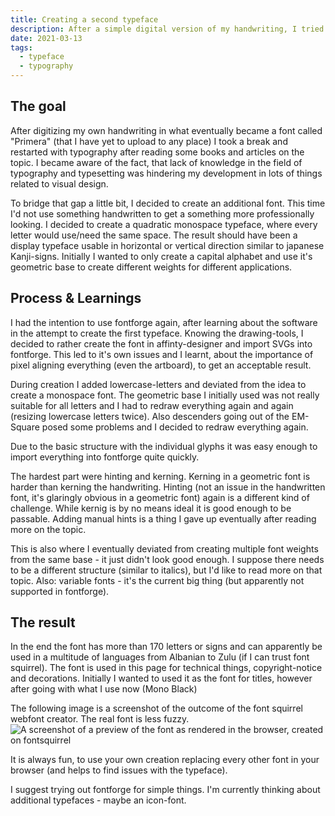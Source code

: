 ```yaml
---
title: Creating a second typeface
description: After a simple digital version of my handwriting, I tried to create a typeface that can be used in other digital products
date: 2021-03-13
tags:
  - typeface
  - typography
---
```


## The goal
After digitizing my own handwriting in what eventually became a font called "Primera" (that I have yet to upload to any place) I took a break and restarted with typography after reading some books and articles on the topic. I became aware of the fact, that lack of knowledge in the field of typography and typesetting was hindering my development in lots of things related to visual design.

To bridge that gap a little bit, I decided to create an additional font. This time I'd not use something handwritten to get a something more professionally looking. I decided to create a quadratic monospace typeface, where every letter would use/need the same space. The result should have been a display typeface usable in horizontal or vertical direction similar to japanese Kanji-signs. Initially I wanted to only create a capital alphabet and use it's geometric base to create different weights for different applications.

## Process & Learnings
I had the intention to use fontforge again, after learning about the software in the attempt to create the first typeface. Knowing the drawing-tools, I decided to rather create the font in affinty-designer and import SVGs into fontforge. This led to it's own issues and I learnt, about the importance of pixel aligning everything (even the artboard), to get an acceptable result.

During creation I added lowercase-letters and deviated from the idea to create a monospace font. The geometric base I initially used was not really suitable for all letters and I had to redraw everything again and again (resizing lowercase letters twice). Also descenders going out of the EM-Square posed some problems and I decided to redraw everything again. 

Due to the basic structure with the individual glyphs it was easy enough to import everything into fontforge quite quickly. 

The hardest part were hinting and kerning. Kerning in a geometric font is harder than kerning the handwriting. Hinting (not an issue in the handwritten font, it's glaringly obvious in a geometric font) again is a different kind of challenge. While kernig is by no means ideal it is good enough to be passable. Adding manual hints is a thing I gave up eventually after reading more on the topic.

This is also where I eventually deviated from creating multiple font weights from the same base - it just didn't look good enough. I suppose there needs to be a different structure (similar to italics), but I'd like to read more on that topic. Also: variable fonts - it's the current big thing (but apparently not supported in fontforge).

## The result
In the end the font has more than 170 letters or signs and can apparently be used in a multitude of languages from Albanian to Zulu (if I can trust font squirrel). The font is used in this page for technical things, copyright-notice and decorations. Initially I wanted to used it as the font for titles, however after going with what I use now (Mono Black)

The following image is a screenshot of the outcome of the font squirrel webfont creator. The real font is less fuzzy. 
![A screenshot of a preview of the font as rendered in the browser, created on fontsquirrel](/images/posts/Segunda_preview1000.jpg "A screenshot of a preview of the font as rendered in the browser, created on fontsquirrel")

It is always fun, to use your own creation replacing every other font in your browser (and helps to find issues with the typeface).

I suggest trying out fontforge for simple things. I'm currently thinking about additional typefaces - maybe an icon-font. 
